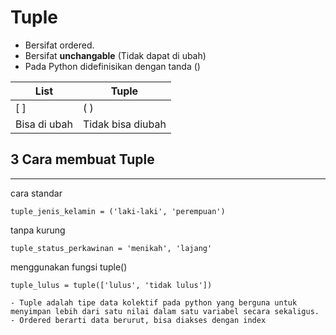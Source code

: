 # Tuple

- Bersifat ordered.
- Bersifat **unchangable** (Tidak dapat di ubah)
- Pada Python didefinisikan dengan tanda ()

|List | Tuple |
|-----|-------|
|[ ] | ( )   |
| Bisa di ubah | Tidak bisa diubah|

## 3 Cara membuat Tuple
___


 cara standar
```
tuple_jenis_kelamin = ('laki-laki', 'perempuan')
```
 tanpa kurung

```
tuple_status_perkawinan = 'menikah', 'lajang'
```
 menggunakan fungsi tuple()
 
 ```
tuple_lulus = tuple(['lulus', 'tidak lulus'])
```

```
- Tuple adalah tipe data kolektif pada python yang berguna untuk menyimpan lebih dari satu nilai dalam satu variabel secara sekaligus.
- Ordered berarti data berurut, bisa diakses dengan index
```